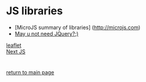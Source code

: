 # JS libraries
- [MicroJS summary of libraries] (http://microjs.com)
- [May u not need JQuery?;)](https://youmightnotneedjquery.com/)

<a href="https://leafletjs.com/SlavaUkraini/examples/quick-start/">leaflet</a><br>
<a href="https://nextjs.org/docs/getting-started"> Next JS </a>

#
[return to main page](../README.md)